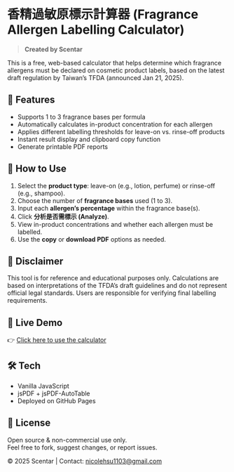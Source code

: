 # 香精過敏原標示計算器 (Fragrance Allergen Labelling Calculator)

> **Created by Scentar**

This is a free, web-based calculator that helps determine which fragrance allergens must be declared on cosmetic product labels, based on the latest draft regulation by Taiwan’s TFDA (announced Jan 21, 2025).

## 🚀 Features
- Supports 1 to 3 fragrance bases per formula
- Automatically calculates in-product concentration for each allergen
- Applies different labelling thresholds for leave-on vs. rinse-off products
- Instant result display and clipboard copy function
- Generate printable PDF reports

## 🧪 How to Use
1. Select the **product type**: leave-on (e.g., lotion, perfume) or rinse-off (e.g., shampoo).
2. Choose the number of **fragrance bases** used (1 to 3).
3. Input each **allergen’s percentage** within the fragrance base(s).
4. Click **分析是否需標示 (Analyze)**.
5. View in-product concentrations and whether each allergen must be labelled.
6. Use the **copy** or **download PDF** options as needed.

## 📄 Disclaimer
This tool is for reference and educational purposes only. Calculations are based on interpretations of the TFDA’s draft guidelines and do not represent official legal standards. Users are responsible for verifying final labelling requirements.

## 🔗 Live Demo
👉 [Click here to use the calculator](https://bit.ly/scentar-allergen-calculator)

## 🛠️ Tech
- Vanilla JavaScript
- jsPDF + jsPDF-AutoTable
- Deployed on GitHub Pages

## 🤝 License
Open source & non-commercial use only.  
Feel free to fork, suggest changes, or report issues.

© 2025 Scentar | Contact: nicolehsu1103@gmail.com
